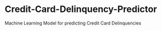 # Credit-Card-Delinquency-Predictor
Machine Learning Model for predicting Credit Card Delinquencies
